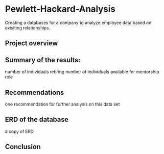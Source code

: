 # Pewlett-Hackard-Analysis
Creating a databases for a company to analyze employee data based on exisiting relationships.

## Project overview 

## Summary of the results: 
number of individuals retiring 
number of individuals available for mentorship role   
 
## Recommendations 
one recommendation for further analysis on this data set 
## ERD of the database
a copy of ERD

## Conclusion
